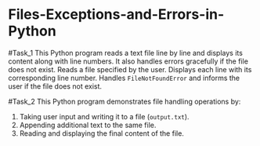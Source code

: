 # Files-Exceptions-and-Errors-in-Python
#Task_1
This Python program reads a text file line by line and displays its content along with line numbers. It also handles errors gracefully if the file does not exist.
Reads a file specified by the user.
Displays each line with its corresponding line number.
Handles `FileNotFoundError` and informs the user if the file does not exist.


#Task_2
This Python program demonstrates file handling operations by:
1. Taking user input and writing it to a file (`output.txt`).
2. Appending additional text to the same file.
3. Reading and displaying the final content of the file.
